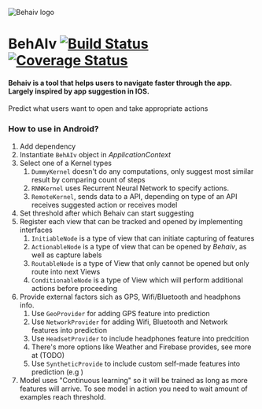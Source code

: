 ![Behaiv logo](https://github.com/dmi3coder/behaiv-java/raw/master/docs/img/behaiv_logo.png)
# BehAIv [![Build Status](https://travis-ci.com/dmi3coder/behaiv-java.svg?branch=master)](https://travis-ci.com/dmi3coder/behaiv-java)[![Coverage Status](https://coveralls.io/repos/github/dmi3coder/behaiv-java/badge.svg?branch=master)](https://coveralls.io/github/dmi3coder/behaiv-java?branch=master)
#### Behaiv is a tool that helps users to navigate faster through the app. Largely inspired by app suggestion in IOS.
Predict what users want to open and take appropriate actions
### How to use in Android?

1. Add dependency
1. Instantiate `BehAIv` object in *ApplicationContext*
1. Select one of a Kernel types
    1. `DummyKernel` doesn't do any computations, only suggest most similar result by comparing count of steps
    1. `RNNKernel` uses Recurrent Neural Network to specify actions.
    1. `RemoteKernel`, sends data to a API, depending on type of an API receives suggested action or receives model
1. Set threshold after which Behaiv can start suggesting
1. Register each view that can be tracked and opened by implementing interfaces
    1. `InitiableNode` is a type of view that can initiate capturing of features
    1. `ActionableNode` is a type of view that can be opened by *Behaiv*, as well as capture labels
    1. `RoutableNode` is a type of View that only cannot be opened but only route into next Views
    1. `ConditionableNode` is a type of View which will perform additional actions before proceeding
1. Provide external factors sich as GPS, Wifi/Bluetooth and headphons info.
    1. Use `GeoProvider` for adding GPS feature into prediction
    1. Use `NetworkProvider` for adding Wifi, Bluetooth and Network features into prediction
    1. Use `HeadsetProvider` to include headphones feature into predcition
    1. There's more options like Weather and Firebase provides, see more at (TODO)
    1. Use `SyntheticProvide` to include custom self-made features into prediction (e.g )
1. Model uses "Continuous learning" so it will be trained as long as more features will arrive. To see model in action you need to wait amount of examples reach threshold.

   
